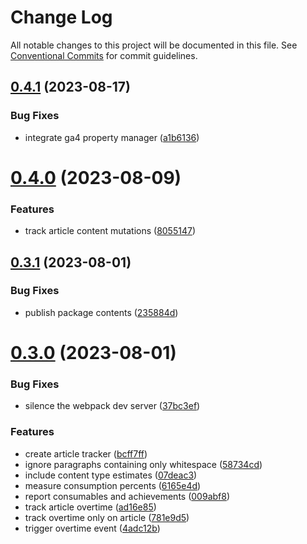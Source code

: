 # Change Log

All notable changes to this project will be documented in this file.
See [Conventional Commits](https://conventionalcommits.org) for commit guidelines.

## [0.4.1](https://github.com/optimics/analytics/compare/v0.4.0...v0.4.1) (2023-08-17)


### Bug Fixes

* integrate ga4 property manager ([a1b6136](https://github.com/optimics/analytics/commit/a1b61364b114d9af48aa77032fb9af067d7839c8))





# [0.4.0](https://github.com/optimics/analytics/compare/v0.3.1...v0.4.0) (2023-08-09)


### Features

* track article content mutations ([8055147](https://github.com/optimics/analytics/commit/8055147c08e8e9f1fb293c06ca818dc4f600f116))





## [0.3.1](https://github.com/optimics/analytics/compare/v0.3.0...v0.3.1) (2023-08-01)


### Bug Fixes

* publish package contents ([235884d](https://github.com/optimics/analytics/commit/235884d156d189de39b14eabade3cebb45e19eff))





# [0.3.0](https://github.com/optimics/analytics/compare/v0.2.4...v0.3.0) (2023-08-01)


### Bug Fixes

* silence the webpack dev server ([37bc3ef](https://github.com/optimics/analytics/commit/37bc3efb306f4fd8e0e80602e41f3403027afa64))


### Features

* create article tracker ([bcff7ff](https://github.com/optimics/analytics/commit/bcff7ffb0e9cf335cb9a20224ac972b9958b2f87))
* ignore paragraphs containing only whitespace ([58734cd](https://github.com/optimics/analytics/commit/58734cd1c1a7c8c80af1a96c8e00ff3c0d58eee4))
* include content type estimates ([07deac3](https://github.com/optimics/analytics/commit/07deac3d921980e134fe3ecf772a3896da8e60ee))
* measure consumption percents ([6165e4d](https://github.com/optimics/analytics/commit/6165e4d4f57957932276e870d8de20395a0bd4ee))
* report consumables and achievements ([009abf8](https://github.com/optimics/analytics/commit/009abf8b5ee148f7f936d2105daadeac13975f60))
* track article overtime ([ad16e85](https://github.com/optimics/analytics/commit/ad16e850cb6c033e2085a326f6e451bb4c9f7328))
* track overtime only on article ([781e9d5](https://github.com/optimics/analytics/commit/781e9d56c7da3a806f831040fea7bd5a6553f2f9))
* trigger overtime event ([4adc12b](https://github.com/optimics/analytics/commit/4adc12b2e8a7b0f221b572476b741c0d3138d652))
